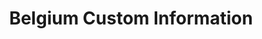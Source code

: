 ---
ref: sol-251-0006
title: "Belgium Custom Information"
author_name: ["unknown author"]
publisher: ["unknown publisher"]
year: y1958
circa: true
origin: ["Belgium"]
formats: ["booklet"]
disciplines: [graphic-design]
tags: ["Expo 58"]
layout: artifact
status: ["scan"]
published: false
int_published: false
image_count:
date_added: 2023-06-16
batch: 58/belgium/1
---